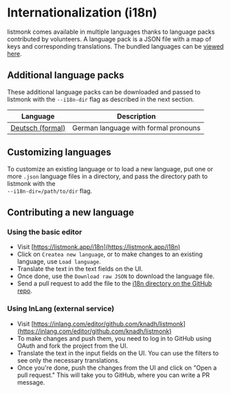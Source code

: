 # Internationalization (i18n)

listmonk comes available in multiple languages thanks to language packs contributed by volunteers. A language pack is a JSON file with a map of keys and corresponding translations. The bundled languages can be [viewed here](https://github.com/knadh/listmonk/tree/master/i18n).

## Additional language packs
These additional language packs can be downloaded and passed to listmonk with the `--i18n-dir` flag as described in the next section.

| Language         | Description                          |
|------------------|--------------------------------------|
| [Deutsch (formal)](https://raw.githubusercontent.com/SvenPe/listmonk/4bbb2e5ebb2314b754cb2318f4f6683a0f854d43/i18n/de.json) | German language with formal pronouns |


## Customizing languages

To customize an existing language or to load a new language, put one or more `.json` language files in a directory, and pass the directory path to listmonk with the<br />`--i18n-dir=/path/to/dir` flag.


## Contributing a new language

### Using the basic editor

- Visit [https://listmonk.app/i18n](https://listmonk.app/i18n)
- Click on `Createa new language`, or to make changes to an existing language, use `Load language`.
- Translate the text in the text fields on the UI.
- Once done, use the `Download raw JSON` to download the language file.
- Send a pull request to add the file to the [i18n directory on the GitHub repo](https://github.com/knadh/listmonk/tree/master/i18n). 

### Using InLang (external service)

- Visit [https://inlang.com/editor/github.com/knadh/listmonk](https://inlang.com/editor/github.com/knadh/listmonk)
- To make changes and push them, you need to log in to GitHub using OAuth and fork the project from the UI.
- Translate the text in the input fields on the UI. You can use the filters to see only the necessary translations.
- Once you're done, push the changes from the UI and click on "Open a pull request." This will take you to GitHub, where you can write a PR message.
